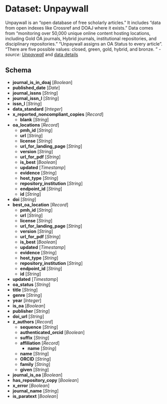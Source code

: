 # Dataset: Unpaywall
Unpaywall is an “open database of free scholarly articles.” It includes “data from open indexes like Crossref 
and DOAJ where it exists.” Data comes from “monitoring over 50,000 unique online content hosting locations, 
including Gold OA journals, Hybrid journals, institutional repositories, and disciplinary repositories.” 
“Unpaywall assigns an OA Status to every article”. “There are five possible values: closed, green, gold, 
hybrid, and bronze.
” _- source: [Unpaywall](https://unpaywall.org/)_ 
and [data details](https://unpaywall.org/data-format)

## Schema
+ **journal_is_in_doaj** [*Boolean*]
+ **published_date** [*Date*]
+ **journal_issns** [*String*]
+ **journal_issn_l** [*String*]
+ **issn_l** [*String*]
+ **data_standard** [*Integer*]
+ **x_reported_noncompliant_copies** [*Record*]
    + **blank** [*String*]
+ **oa_locations** [*Record*]
    + **pmh_id** [*String*]
    + **url** [*String*]
    + **license** [*String*]
    + **url_for_landing_page** [*String*]
    + **version** [*String*]
    + **url_for_pdf** [*String*]
    + **is_best** [*Boolean*]
    + **updated** [*Timestamp*]
    + **evidence** [*String*]
    + **host_type** [*String*]
    + **repository_institution** [*String*]
    + **endpoint_id** [*String*]
    + **id** [*String*]
+ **doi** [*String*]
+ **best_oa_location** [*Record*]
    + **pmh_id** [*String*]
    + **url** [*String*]
    + **license** [*String*]
    + **url_for_landing_page** [*String*]
    + **version** [*String*]
    + **url_for_pdf** [*String*]
    + **is_best** [*Boolean*]
    + **updated** [*Timestamp*]
    + **evidence** [*String*]
    + **host_type** [*String*]
    + **repository_institution** [*String*]
    + **endpoint_id** [*String*]
    + **id** [*String*]
+ **updated** [*Timestamp*]
+ **oa_status** [*String*]
+ **title** [*String*]
+ **genre** [*String*]
+ **year** [*Integer*]
+ **is_oa** [*Boolean*]
+ **publisher** [*String*]
+ **doi_url** [*String*]
+ **z_authors** [*Record*]
    + **sequence** [*String*]
    + **authenticated_orcid** [*Boolean*]
    + **suffix** [*String*]
    + **affiliation** [*Record*]
        + **name** [*String*]
    + **name** [*String*]
    + **ORCID** [*String*]
    + **family** [*String*]
    + **given** [*String*]
+ **journal_is_oa** [*Boolean*]
+ **has_repository_copy** [*Boolean*]
+ **x_error** [*Boolean*]
+ **journal_name** [*String*]
+ **is_paratext** [*Boolean*]

